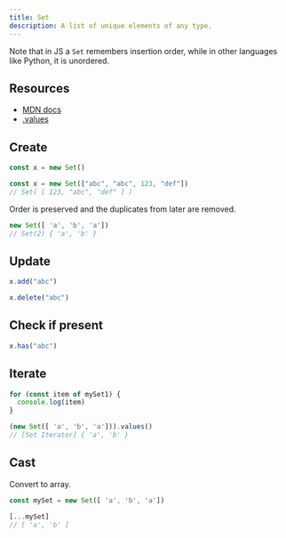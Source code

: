 ```yaml
---
title: Set
description: A list of unique elements of any type.
---
```


Note that in JS a `Set` remembers insertion order, while in other languages like Python, it is unordered.


## Resources 

- [MDN docs](https://developer.mozilla.org/en-US/docs/Web/JavaScript/Reference/Global_Objects/Set)
- [.values](https://developer.mozilla.org/en-US/docs/Web/JavaScript/Reference/Global_Objects/Set/values)


## Create

```javascript
const x = new Set()
```

```javascript
const x = new Set(["abc", "abc", 123, "def"])
// Set( [ 123, "abc", "def" ] )
```

Order is preserved and the duplicates from later are removed.

```javascript
new Set([ 'a', 'b', 'a'])
// Set(2) { 'a', 'b' }
```


## Update 

```javascript
x.add("abc")

x.delete("abc")
```


## Check if present

```javascript
x.has("abc")
```


## Iterate

```javascript 
for (const item of mySet1) {
  console.log(item)
}
```

```javascript 
(new Set([ 'a', 'b', 'a'])).values()
// [Set Iterator] { 'a', 'b' }
```


## Cast

Convert to array.

```javascript
const mySet = new Set([ 'a', 'b', 'a'])

[...mySet]
// [ 'a', 'b' ]
```

